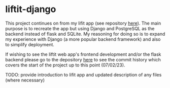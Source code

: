 # liftit-django

This project continues on from my lifit app (see repository [here](https://github.com/etcheekes/LiftIt)). The main purpose is to recreate the app but using Django and 
PostgreSQL as the backend instead of flask and SQLite. My reasoning for doing so is to expand my experience with Django (a more popular backend framework) and also to simplify deployment.

If wishing to see the liftit web app's frontend development and/or the flask backend please go to the depository [here](https://github.com/etcheekes/LiftIt)
to see the commit history which covers the start of the project up to this point (07/02/23).

TODO: provide introduction to lifit app and updated description of any files (where necessary)
